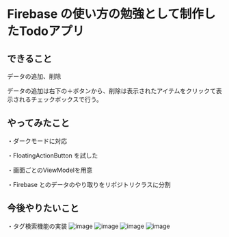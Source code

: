 # Firebase の使い方の勉強として制作したTodoアプリ
## できること
データの追加、削除

データの追加は右下の＋ボタンから、削除は表示されたアイテムをクリックて表示されるチェックボックスで行う。

## やってみたこと
・ダークモードに対応

・FloatingActionButton を試した

・画面ごとのViewModelを用意

・Firebase とのデータのやり取りをリポジトリクラスに分割

## 今後やりたいこと
・タグ検索機能の実装
![image](https://github.com/dennoko/FirebaseTodoApp/assets/145789995/858c93aa-924a-4097-91a0-7f42c0ac7f02)
![image](https://github.com/dennoko/FirebaseTodoApp/assets/145789995/dd962cd8-c54c-4105-9f2f-ae5f129d3598)
![image](https://github.com/dennoko/FirebaseTodoApp/assets/145789995/50d84878-c84d-4404-a29a-b1ed0e3b55e1)
![image](https://github.com/dennoko/FirebaseTodoApp/assets/145789995/fa6d5c89-2627-4148-b0aa-78d1972657fe)
